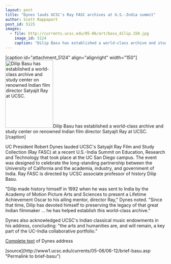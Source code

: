 ```yaml
---
layout: post
title: "Dynes lauds UCSC's Ray FASC archives at U.S.-India summit"
author: Scott Rappaport
post_id: 5125
images:
  - file: http://currents.ucsc.edu/05-06/art/basu_dilip.150.jpg
    image_id: 5124
    caption: "Dilip Basu has established a world-class archive and study center on renowned Indian film director Satyajit Ray at UCSC."
---
```


[caption id="attachment_5124" align="alignright" width="150"]<a href="http://localhost/mysite/wp-content/uploads/2006/06/basu_dilip.150.jpg"><img class="size-full wp-image-5124" src="http://localhost/mysite/wp-content/uploads/2006/06/basu_dilip.150.jpg" alt="Dilip Basu has established a world-class archive and study center on renowned Indian film director Satyajit Ray at UCSC." width="150" height="213" /></a>Dilip Basu has established a world-class archive and study center on renowned Indian film director Satyajit Ray at UCSC.[/caption]
<a name="content" id="content"></a>
<p>
  UC President Robert Dynes lauded UCSC's Satyajit Ray Film and Study Collection (Ray FASC) at a recent U.S.-India Summit on Education, Research and Technology that took place at the UC San Diego campus. The event was designed to celebrate the long-standing partnership between the University of California and the academia, industry, and government of India. Ray FASC is directed by UCSC associate professor of history Dilip Basu.
</p>
<p>
  "Dilip made history himself in 1992 when he was sent to India by the Academy of Motion Picture Arts and Sciences to present a Lifetime Achievement Oscar to his ailing mentor, director Ray," Dynes noted. "Since that time, Dilip has devoted himself to preserving the legacy of that great Indian filmmaker ... he has helped establish this world-class archive."
</p>
<p>
  Dynes also acknowledged UCSC's Indian classical music endowments in his address, concluding: "the arts and humanities are, and will remain, a key part of the UC-India collaborative portfolio."
</p>
<p>
  <a href="http://www.universityofcalifornia.edu/president/speeches.html">Complete text</a> of Dynes address
</p>
[source](http://www1.ucsc.edu/currents/05-06/06-12/brief-basu.asp "Permalink to brief-basu")
